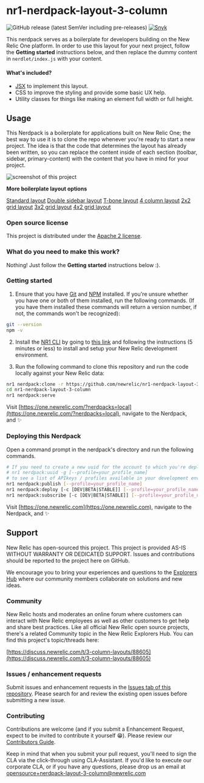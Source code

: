 # nr1-nerdpack-layout-3-column

![GitHub release (latest SemVer including pre-releases)](https://img.shields.io/github/v/release/newrelic/nr1-nerdpack-layout-3-column?include_prereleases&sort=semver) [![Snyk](https://snyk.io/test/github/newrelic/nr1-nerdpack-layout-3-column/badge.svg)](https://snyk.io/test/github/newrelic/nr1-nerdpack-layout-3-column)

This nerdpack serves as a boilerplate for developers building on the New Relic One platform. In order to use this layout for your next project, follow the **Getting started** instructions below, and then replace the dummy content in `nerdlet/index.js` with your content.

#### What's included?

- [JSX](https://reactjs.org/docs/introducing-jsx.html) to implement this layout.
- CSS to improve the styling and provide some basic UX help.
- Utility classes for things like making an element full width or full height.

## Usage

This Nerdpack is a boilerplate for applications built on New Relic One; the best way to use it is to clone the repo whenever you're ready to start a new project. The idea is that the code that determines the layout has already been written, so you can replace the content inside of each section (toolbar, sidebar, primary-content) with the content that you have in mind for your project.

![screenshot of this project](assets/screenshot.png)

**More boilerplate layout options** 

[Standard layout](https://github.com/newrelic/nr1-nerdpack-layout-standard)
[Double sidebar layout](https://github.com/newrelic/nr1-nerdpack-layout-double-sidebar)
[T-bone layout](https://github.com/newrelic/nr1-nerdpack-layout-t-bone)
[4 column layout](https://github.com/newrelic/nr1-nerdpack-layout-4-column)
[2x2 grid layout](https://github.com/newrelic/nr1-nerdpack-layout-2x2-grid)
[3x2 grid layout](https://github.com/newrelic/nr1-nerdpack-layout-3x2-grid)
[4x2 grid layout](https://github.com/newrelic/nr1-nerdpack-layout-4x2-grid)

### Open source license

This project is distributed under the [Apache 2 license](LICENSE).

### What do you need to make this work?

Nothing! Just follow the **Getting started** instructions below :).

### Getting started

1. Ensure that you have [Git](https://git-scm.com/book/en/v2/Getting-Started-Installing-Git) and [NPM](https://www.npmjs.com/get-npm) installed. If you're unsure whether you have one or both of them installed, run the following commands. (If you have them installed these commands will return a version number, if not, the commands won't be recognized):
```bash
git --version
npm -v
```

2. Install the [NR1 CLI](https://one.newrelic.com/launcher/developer-center.launcher) by going to [this link](https://one.newrelic.com/launcher/developer-center.launcher) and following the instructions (5 minutes or less) to install and setup your New Relic development environment.

3. Run the following command to clone this repository and run the code locally against your New Relic data:

```bash
nr1 nerdpack:clone -r https://github.com/newrelic/nr1-nerdpack-layout-3-column.git
cd nr1-nerdpack-layout-3-column
nr1 nerdpack:serve
```

Visit [https://one.newrelic.com/?nerdpacks=local](https://one.newrelic.com/?nerdpacks=local), navigate to the Nerdpack, and :sparkles:

### Deploying this Nerdpack

Open a command prompt in the nerdpack's directory and run the following commands.

```bash
# If you need to create a new uuid for the account to which you're deploying this Nerdpack, use the following
# nr1 nerdpack:uuid -g [--profile=your_profile_name]
# to see a list of APIkeys / profiles available in your development environment, run nr1 credentials:list
nr1 nerdpack:publish [--profile=your_profile_name]
nr1 nerdpack:deploy [-c [DEV|BETA|STABLE]] [--profile=your_profile_name]
nr1 nerdpack:subscribe [-c [DEV|BETA|STABLE]] [--profile=your_profile_name]
```

Visit [https://one.newrelic.com](https://one.newrelic.com), navigate to the Nerdpack, and :sparkles:

## Support

New Relic has open-sourced this project. This project is provided AS-IS WITHOUT WARRANTY OR DEDICATED SUPPORT. Issues and contributions should be reported to the project here on GitHub.

We encourage you to bring your experiences and questions to the [Explorers Hub](https://discuss.newrelic.com) where our community members collaborate on solutions and new ideas.

### Community

New Relic hosts and moderates an online forum where customers can interact with New Relic employees as well as other customers to get help and share best practices. Like all official New Relic open source projects, there's a related Community topic in the New Relic Explorers Hub. You can find this project's topic/threads here:

[https://discuss.newrelic.com/t/3-column-layouts/88605](https://discuss.newrelic.com/t/3-column-layouts/88605)

### Issues / enhancement requests

Submit issues and enhancement requests in the [Issues tab of this repository](../../issues). Please search for and review the existing open issues before submitting a new issue.

### Contributing

Contributions are welcome (and if you submit a Enhancement Request, expect to be invited to contribute it yourself :grin:). Please review our [Contributors Guide](CONTRIBUTING.md).

Keep in mind that when you submit your pull request, you'll need to sign the CLA via the click-through using CLA-Assistant. If you'd like to execute our corporate CLA, or if you have any questions, please drop us an email at opensource+nerdpack-layout-3-column@newrelic.com
